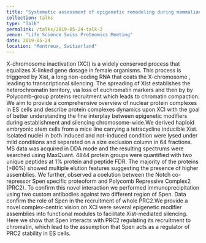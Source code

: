 ```yaml
---
title: "Systematic assessment of epigenetic remodeling during mammalian dosage compensation"
collection: talks
type: "Talk"
permalink: /talks/2019-05-24-talk-2
venue: "Life Science Swiss Proteomics Meeting"
date: 2019-05-24
location: "Montreux, Switzerland"
---
```


X-chromosome inactivation (XCI) is a widely conserved process that equalizes X-linked gene dosage in female organisms. This process is triggered by Xist, a long non-coding RNA that coats the X-chromosome , leading to transcriptional silencing. The spreading of Xist establishes the heterochromatin territory, via loss of euchromatin markers and then by by Polycomb-group proteins recruitment which leads to chromatin compaction. We aim to provide a comprehensive overview of nuclear protein complexes in ES cells and describe protein complexes dynamics upon XCI with the goal of better understanding the fine interplay between epigenetic modifiers during establishment and silencing chromosome-wide.We derived haploid embryonic stem cells from a mice line carrying a tetracycline inducible Xist. Isolated nuclei in both induced and not-induced condition were lysed under mild conditions and separated on a size exclusion column in 64 fractions. MS data was acquired in DDA mode and the resulting spectrums were searched using MaxQuant. 4844 protein groups were quantified with two unique peptides at 1% protein and peptide FDR.  The majority of the proteins (>80%) showed multiple elution features suggesting the presence of higher assemblies. We further, observed a coelution between the Notch co-repressor Spen specific proteoform and Polycomb Repressive Complex2 (PRC2). To confirm this novel interaction  we performed immunoprecipitation using two custom antibodies against two different region of Spen. Data confirm the role of Spen in the recruitment of  whole PRC2.We provide a novel complex-centric vision on XCI were several epigenetic modifier assemblies into functional modules to facilitate Xist-mediated silencing. Here we show that Spen interacts with PRC2 regulating its recruitment to chromatin, which lead to the assumption that Spen acts as a regulator of PRC2 stability in ES cells.
